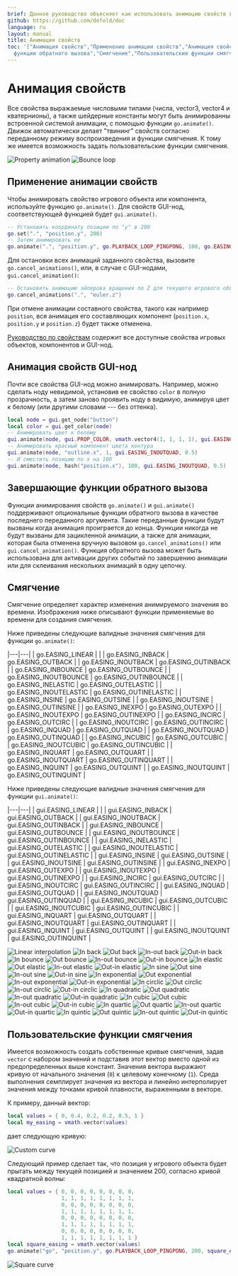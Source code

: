 ```yaml
---
brief: Данное руководство объясняет как использовать анимацию свойств в Defold.
github: https://github.com/defold/doc
language: ru
layout: manual
title: Анимации свойств
toc: '["Анимация свойств","Применение анимации свойств","Анимация свойств GUI-нод","Завершающие
  функции обратного вызова","Смягчение","Пользовательские функции смягчения"]'
---
```


# Анимация свойств

Все свойства выражаемые числовыми типами (числа, vector3, vector4 и кватернионы), а также шейдерные константы могут быть анимированны встроенной системой анимации, с помощью функции `go.animate()`. Движок автоматически делает "твининг" свойств согласно переданному режиму воспроизведения и функции смягчения. К тому же имеется возможность задать пользовательские функции смягчения.

  ![Property animation](/manuals/images/animation/property_animation.png)
  ![Bounce loop](/manuals/images/animation/bounce.gif)

## Применение анимации свойств

Чтобы анимировать свойство игрового объекта или компонента, используйте функцию `go.animate()`. Для свойств GUI-нод, соответствующей функцией будет `gui.animate()`.

```lua
-- Установить координату позиции по "y" в 200
go.set(".", "position.y", 200)
-- Затем анимировать ее
go.animate(".", "position.y", go.PLAYBACK_LOOP_PINGPONG, 100, go.EASING_OUTBOUNCE, 2)
```

Для остановки всех анимаций заданного свойства, вызовите `go.cancel_animations()`, или, в случае с GUI-нодами, `gui.cancel_animation()`: 

```lua
-- Остановить анимацию эйлерова вращения по Z для текущего игрового объекта 
go.cancel_animations(".", "euler.z")
```

При отмене анимации составного свойства, такого как например `position`, вся анимация его составляющих компонент (`position.x`, `position.y` и `position.z`) будет также отменена.

[Руководство по свойствам](/ru/manuals/properties) содержит все доступные свойства игровых объектов, компонентов и GUI-нод.

## Анимация свойств GUI-нод

Почти все свойства GUI-нод можно анимировать. Например, можно сделать ноду невидимой, установив ее свойство `color` в полную прозрачность, а затем заново проявить ноду в видимую, анимируя цвет к белому (или другими словами --- без оттенка).

```lua
local node = gui.get_node("button")
local color = gui.get_color(node)
-- Анимировать цвет к белому
gui.animate(node, gui.PROP_COLOR, vmath.vector4(1, 1, 1, 1), gui.EASING_INOUTQUAD, 0.5)
-- Анимировать красный компонент цвета контура
gui.animate(node, "outline.x", 1, gui.EASING_INOUTQUAD, 0.5)
-- И сместить позицию по x на 100
gui.animate(node, hash("position.x"), 100, gui.EASING_INOUTQUAD, 0.5)
```

## Завершающие функции обратного вызова

Функции анимирования свойств `go.animate()` и `gui.animate()` поддерживают опциональные функции обратного вызова в качестве последнего переданного аргумента. Такие переданные функции будут вызваны когда анимация проиграется до конца. Функции никогда не будут вызваны для зацикленной анимации, а также для анимации, которая была отменена вручную вызовом `go.cancel_animations()` или `gui.cancel_animation()`. Функция обратного вызова может быть использована для активации других событий по завершению анимации или для склеивания нескольких анимаций в одну цепочку.

## Смягчение

Смягчение определяет характер изменения анимируемого значения во времени. Изображения ниже описывают функции применяемые во времени для создания смягчения.

Ниже приведены следующие валидные значения смягчения для функции `go.animate()`:

|---|---|
| go.EASING_LINEAR | |
| go.EASING_INBACK | go.EASING_OUTBACK |
| go.EASING_INOUTBACK | go.EASING_OUTINBACK |
| go.EASING_INBOUNCE | go.EASING_OUTBOUNCE |
| go.EASING_INOUTBOUNCE | go.EASING_OUTINBOUNCE |
| go.EASING_INELASTIC | go.EASING_OUTELASTIC |
| go.EASING_INOUTELASTIC | go.EASING_OUTINELASTIC |
| go.EASING_INSINE | go.EASING_OUTSINE |
| go.EASING_INOUTSINE | go.EASING_OUTINSINE |
| go.EASING_INEXPO | go.EASING_OUTEXPO |
| go.EASING_INOUTEXPO | go.EASING_OUTINEXPO |
| go.EASING_INCIRC | go.EASING_OUTCIRC |
| go.EASING_INOUTCIRC | go.EASING_OUTINCIRC |
| go.EASING_INQUAD | go.EASING_OUTQUAD |
| go.EASING_INOUTQUAD | go.EASING_OUTINQUAD |
| go.EASING_INCUBIC | go.EASING_OUTCUBIC |
| go.EASING_INOUTCUBIC | go.EASING_OUTINCUBIC |
| go.EASING_INQUART | go.EASING_OUTQUART |
| go.EASING_INOUTQUART | go.EASING_OUTINQUART |
| go.EASING_INQUINT | go.EASING_OUTQUINT |
| go.EASING_INOUTQUINT | go.EASING_OUTINQUINT |

Ниже приведены следующие валидные значения смягчения для функции `gui.animate()`:

|---|---|
| gui.EASING_LINEAR | |
| gui.EASING_INBACK | gui.EASING_OUTBACK |
| gui.EASING_INOUTBACK | gui.EASING_OUTINBACK |
| gui.EASING_INBOUNCE | gui.EASING_OUTBOUNCE |
| gui.EASING_INOUTBOUNCE | gui.EASING_OUTINBOUNCE |
| gui.EASING_INELASTIC | gui.EASING_OUTELASTIC |
| gui.EASING_INOUTELASTIC | gui.EASING_OUTINELASTIC |
| gui.EASING_INSINE | gui.EASING_OUTSINE |
| gui.EASING_INOUTSINE | gui.EASING_OUTINSINE |
| gui.EASING_INEXPO | gui.EASING_OUTEXPO |
| gui.EASING_INOUTEXPO | gui.EASING_OUTINEXPO |
| gui.EASING_INCIRC | gui.EASING_OUTCIRC |
| gui.EASING_INOUTCIRC | gui.EASING_OUTINCIRC |
| gui.EASING_INQUAD | gui.EASING_OUTQUAD |
| gui.EASING_INOUTQUAD | gui.EASING_OUTINQUAD |
| gui.EASING_INCUBIC | gui.EASING_OUTCUBIC |
| gui.EASING_INOUTCUBIC | gui.EASING_OUTINCUBIC |
| gui.EASING_INQUART | gui.EASING_OUTQUART |
| gui.EASING_INOUTQUART | gui.EASING_OUTINQUART |
| gui.EASING_INQUINT | gui.EASING_OUTQUINT |
| gui.EASING_INOUTQUINT | gui.EASING_OUTINQUINT |

![Linear interpolation](/manuals/images/properties/easing_linear.png)
![In back](/manuals/images/properties/easing_inback.png)
![Out back](/manuals/images/properties/easing_outback.png)
![In-out back](/manuals/images/properties/easing_inoutback.png)
![Out-in back](/manuals/images/properties/easing_outinback.png)
![In bounce](/manuals/images/properties/easing_inbounce.png)
![Out bounce](/manuals/images/properties/easing_outbounce.png)
![In-out bounce](/manuals/images/properties/easing_inoutbounce.png)
![Out-in bounce](/manuals/images/properties/easing_outinbounce.png)
![In elastic](/manuals/images/properties/easing_inelastic.png)
![Out elastic](/manuals/images/properties/easing_outelastic.png)
![In-out elastic](/manuals/images/properties/easing_inoutelastic.png)
![Out-in elastic](/manuals/images/properties/easing_outinelastic.png)
![In sine](/manuals/images/properties/easing_insine.png)
![Out sine](/manuals/images/properties/easing_outsine.png)
![In-out sine](/manuals/images/properties/easing_inoutsine.png)
![Out-in sine](/manuals/images/properties/easing_outinsine.png)
![In exponential](/manuals/images/properties/easing_inexpo.png)
![Out exponential](/manuals/images/properties/easing_outexpo.png)
![In-out exponential](/manuals/images/properties/easing_inoutexpo.png)
![Out-in exponential](/manuals/images/properties/easing_outinexpo.png)
![In circlic](/manuals/images/properties/easing_incirc.png)
![Out circlic](/manuals/images/properties/easing_outcirc.png)
![In-out circlic](/manuals/images/properties/easing_inoutcirc.png)
![Out-in circlic](/manuals/images/properties/easing_outincirc.png)
![In quadratic](/manuals/images/properties/easing_inquad.png)
![Out quadratic](/manuals/images/properties/easing_outquad.png)
![In-out quadratic](/manuals/images/properties/easing_inoutquad.png)
![Out-in quadratic](/manuals/images/properties/easing_outinquad.png)
![In cubic](/manuals/images/properties/easing_incubic.png)
![Out cubic](/manuals/images/properties/easing_outcubic.png)
![In-out cubic](/manuals/images/properties/easing_inoutcubic.png)
![Out-in cubic](/manuals/images/properties/easing_outincubic.png)
![In quartic](/manuals/images/properties/easing_inquart.png)
![Out quartic](/manuals/images/properties/easing_outquart.png)
![In-out quartic](/manuals/images/properties/easing_inoutquart.png)
![Out-in quartic](/manuals/images/properties/easing_outinquart.png)
![In quintic](/manuals/images/properties/easing_inquint.png)
![Out quintic](/manuals/images/properties/easing_outquint.png)
![In-out quintic](/manuals/images/properties/easing_inoutquint.png)
![Out-in quintic](/manuals/images/properties/easing_outinquint.png)

## Пользовательские функции смягчения

Имеется возможность создать собственные кривые смягчения, задав `vector` с набором значений и подставив этот вектор вместо одной из предопределенных выше констант. Значения вектора выражают кривую от начального значения (`0`) к целевому конечному (`1`). Среда выполнения семплирует значения из вектора и линейно интерполирует значения между точками кривой плавности, выраженными в векторе.

К примеру, данный вектор:

```lua
local values = { 0, 0.4, 0.2, 0.2, 0.5, 1 }
local my_easing = vmath.vector(values)
```

дает следующую кривую:

![Custom curve](/manuals/images/animation/custom_curve.png)

Следующий пример сделает так, что позиция y игрового объекта будет прыгать между текущей позицией и значением 200, согласно кривой квадратной волны:

```lua
local values = { 0, 0, 0, 0, 0, 0, 0, 0,
                 1, 1, 1, 1, 1, 1, 1, 1,
                 0, 0, 0, 0, 0, 0, 0, 0,
                 1, 1, 1, 1, 1, 1, 1, 1,
                 0, 0, 0, 0, 0, 0, 0, 0,
                 1, 1, 1, 1, 1, 1, 1, 1,
                 0, 0, 0, 0, 0, 0, 0, 0,
                 1, 1, 1, 1, 1, 1, 1, 1 }
local square_easing = vmath.vector(values)
go.animate("go", "position.y", go.PLAYBACK_LOOP_PINGPONG, 200, square_easing, 2.0)
```

![Square curve](/manuals/images/animation/square_curve.png)